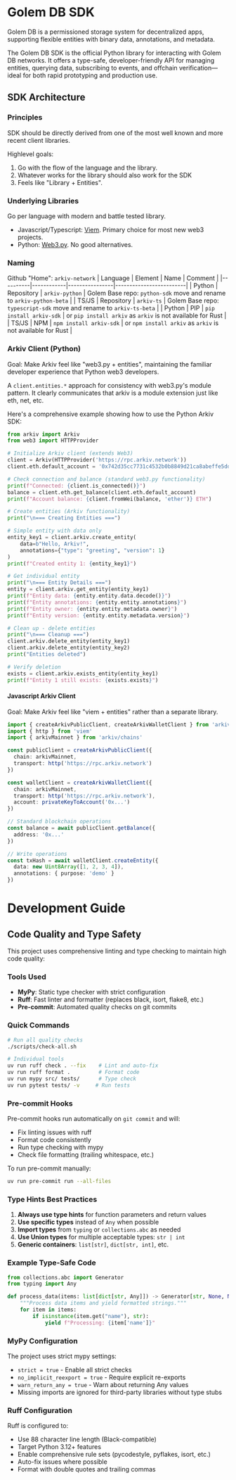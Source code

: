 # Golem DB SDK

Golem DB is a permissioned storage system for decentralized apps, supporting flexible entities with binary data, annotations, and metadata.

The Golem DB SDK is the official Python library for interacting with Golem DB networks. It offers a type-safe, developer-friendly API for managing entities, querying data, subscribing to events, and offchain verification—ideal for both rapid prototyping and production use.

## SDK Architecture

### Principles

SDK should be directly derived from one of the most well known and more recent client libraries.

Highlevel goals:
1. Go with the flow of the language and the library.
2. Whatever works for the library should also work for the SDK
3. Feels like "Library + Entities".

### Underlying Libraries

Go per language with modern and battle tested library.

- Javascript/Typescript: [Viem](https://github.com/wevm/viem). Primary choice for most new web3 projects.
- Python: [Web3.py](https://github.com/ethereum/web3.py). No good alternatives.

### Naming

Github "Home": `arkiv-network`
| Language | Element    | Name           | Comment                 |
|----------|------------|----------------|-------------------------|
| Python   | Repository | `arkiv-python` | Golem Base repo: `python-sdk` move and rename to `arkiv-python-beta` |
| TS/JS    | Repository | `arkiv-ts`     | Golem Base repo: `typescript-sdk` move and rename to `arkiv-ts-beta` |
| Python   | PIP        | `pip install arkiv-sdk`   | or `pip install arkiv` as `arkiv` is not available for Rust |
| TS/JS    | NPM        | `npm install arkiv-sdk`   | or `npm install arkiv` as `arkiv` is not available for Rust |


### Arkiv Client (Python)

Goal: Make Arkiv feel like "web3.py + entities", maintaining the familiar developer experience that Python web3 developers.

A `client.entities.*` approach for consistency with web3.py's module pattern. It clearly communicates that arkiv is a module extension just like eth, net, etc.

Here's a comprehensive example showing how to use the Python Arkiv SDK:

```python
from arkiv import Arkiv
from web3 import HTTPProvider

# Initialize Arkiv client (extends Web3)
client = Arkiv(HTTPProvider('https://rpc.arkiv.network'))
client.eth.default_account = '0x742d35cc7731c4532b0b8849d21ca8abeffe5ddd'

# Check connection and balance (standard web3.py functionality)
print(f"Connected: {client.is_connected()}")
balance = client.eth.get_balance(client.eth.default_account)
print(f"Account balance: {client.fromWei(balance, 'ether')} ETH")

# Create entities (Arkiv functionality)
print("\n=== Creating Entities ===")

# Simple entity with data only
entity_key1 = client.arkiv.create_entity(
    data=b"Hello, Arkiv!",
    annotations={"type": "greeting", "version": 1}
)
print(f"Created entity 1: {entity_key1}")

# Get individual entity
print("\n=== Entity Details ===")
entity = client.arkiv.get_entity(entity_key1)
print(f"Entity data: {entity.entity.data.decode()}")
print(f"Entity annotations: {entity.entity.annotations}")
print(f"Entity owner: {entity.entity.metadata.owner}")
print(f"Entity version: {entity.entity.metadata.version}")

# Clean up - delete entities
print("\n=== Cleanup ===")
client.arkiv.delete_entity(entity_key1)
client.arkiv.delete_entity(entity_key2)
print("Entities deleted")

# Verify deletion
exists = client.arkiv.exists_entity(entity_key1)
print(f"Entity 1 still exists: {exists.exists}")
```


#### Javascript Arkiv Client

Goal: Make Arkiv feel like "viem + entities" rather than a separate library.

```typescript
import { createArkivPublicClient, createArkivWalletClient } from 'arkiv'
import { http } from 'viem'
import { arkivMainnet } from 'arkiv/chains'

const publicClient = createArkivPublicClient({
  chain: arkivMainnet,
  transport: http('https://rpc.arkiv.network')
})

const walletClient = createArkivWalletClient({
  chain: arkivMainnet,
  transport: http('https://rpc.arkiv.network'),
  account: privateKeyToAccount('0x...')
})

// Standard blockchain operations
const balance = await publicClient.getBalance({
  address: '0x...'
})

// Write operations
const txHash = await walletClient.createEntity({
  data: new Uint8Array([1, 2, 3, 4]),
  annotations: { purpose: 'demo' }
})
```

# Development Guide

## Code Quality and Type Safety

This project uses comprehensive linting and type checking to maintain high code quality:

### Tools Used

- **MyPy**: Static type checker with strict configuration
- **Ruff**: Fast linter and formatter (replaces black, isort, flake8, etc.)
- **Pre-commit**: Automated quality checks on git commits

### Quick Commands

```bash
# Run all quality checks
./scripts/check-all.sh

# Individual tools
uv run ruff check . --fix    # Lint and auto-fix
uv run ruff format .         # Format code
uv run mypy src/ tests/      # Type check
uv run pytest tests/ -v     # Run tests
```

### Pre-commit Hooks

Pre-commit hooks run automatically on `git commit` and will:
- Fix linting issues with ruff
- Format code consistently
- Run type checking with mypy
- Check file formatting (trailing whitespace, etc.)

To run pre-commit manually:
```bash
uv run pre-commit run --all-files
```

### Type Hints Best Practices

1. **Always use type hints** for function parameters and return values
2. **Use specific types** instead of `Any` when possible
3. **Import types** from `typing` or `collections.abc` as needed
4. **Use Union types** for multiple acceptable types: `str | int`
5. **Generic containers**: `list[str]`, `dict[str, int]`, etc.

### Example Type-Safe Code

```python
from collections.abc import Generator
from typing import Any

def process_data(items: list[dict[str, Any]]) -> Generator[str, None, None]:
    """Process data items and yield formatted strings."""
    for item in items:
        if isinstance(item.get("name"), str):
            yield f"Processing: {item['name']}"
```

### MyPy Configuration

The project uses strict mypy settings:
- `strict = true` - Enable all strict checks
- `no_implicit_reexport = true` - Require explicit re-exports
- `warn_return_any = true` - Warn about returning Any values
- Missing imports are ignored for third-party libraries without type stubs

### Ruff Configuration

Ruff is configured to:
- Use 88 character line length (Black-compatible)
- Target Python 3.12+ features
- Enable comprehensive rule sets (pycodestyle, pyflakes, isort, etc.)
- Auto-fix issues where possible
- Format with double quotes and trailing commas
